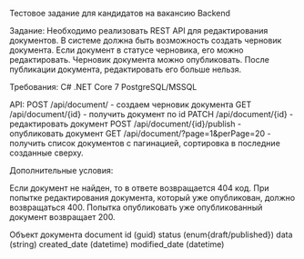 Тестовое задание для кандидатов на вакансию Backend

Задание:
Необходимо реализовать REST API для редактирования документов. В системе должна быть возможность создать черновик документа. 
Если документ в статусе черновика, его можно редактировать. Черновик документа можно опубликовать. После публикации документа, редактировать его больше нельзя.

Требования:
C#
.NET Core 7
PostgreSQL/MSSQL

API:
POST /api/document/ - создаем черновик документа
GET /api/document/{id} - получить документ по id
PATCH /api/document/{id} - редактировать документ
POST /api/document/{id}/publish - опубликовать документ
GET /api/document/?page=1&perPage=20 - получить список документов с пагинацией, сортировка в последние созданные сверху.

Дополнительные условия:

Если документ не найден, то в ответе возвращается 404 код.
При попытке редактирования документа, который уже опубликован, должно возвращаться 400.
Попытка опубликовать уже опубликованный документ возвращает 200.


Объект документа
document
    id (guid)
    status (enum{draft/published})
    data (string)
    created_date (datetime)
    modified_date (datetime)


